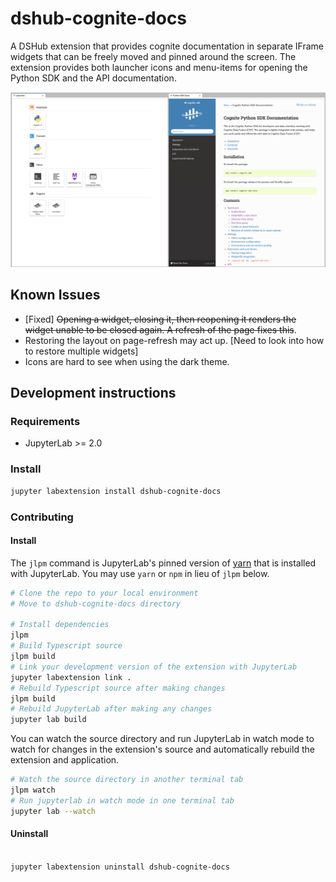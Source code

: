 # dshub-cognite-docs

A DSHub extension that provides cognite documentation in separate IFrame widgets that can be freely moved and pinned
around the screen.
The extension provides both launcher icons and menu-items for opening the Python SDK 
and the API documentation.

![](images/example_cognite_split.png)

## Known Issues

* [Fixed] ~~Opening a widget, closing it, then reopening it renders the widget unable to be closed again. A refresh of the page
fixes this~~.
* Restoring the layout on page-refresh may act up. [Need to look into how to restore multiple widgets]
* Icons are hard to see when using the dark theme.

## Development instructions
### Requirements

* JupyterLab >= 2.0

### Install

```bash
jupyter labextension install dshub-cognite-docs
```

### Contributing

#### Install

The `jlpm` command is JupyterLab's pinned version of
[yarn](https://yarnpkg.com/) that is installed with JupyterLab. You may use
`yarn` or `npm` in lieu of `jlpm` below.

```bash
# Clone the repo to your local environment
# Move to dshub-cognite-docs directory

# Install dependencies
jlpm
# Build Typescript source
jlpm build
# Link your development version of the extension with JupyterLab
jupyter labextension link .
# Rebuild Typescript source after making changes
jlpm build
# Rebuild JupyterLab after making any changes
jupyter lab build
```

You can watch the source directory and run JupyterLab in watch mode to watch for changes in the extension's source and automatically rebuild the extension and application.

```bash
# Watch the source directory in another terminal tab
jlpm watch
# Run jupyterlab in watch mode in one terminal tab
jupyter lab --watch
```

#### Uninstall

```bash

jupyter labextension uninstall dshub-cognite-docs
```
